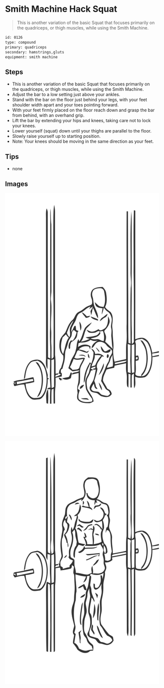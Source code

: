 # Smith Machine Hack Squat
> This is another variation of the basic Squat that focuses primarily on the quadriceps, or thigh muscles, while using the Smith Machine.

``` 
id: 0126 
type: compound 
primary: quadriceps 
secondary: hamstrings,gluts 
equipment: smith machine 
``` 

## Steps

 - This is another variation of the basic Squat that focuses primarily on the quadriceps, or thigh muscles, while using the Smith Machine.
 - Adjust the bar to a low setting just above your ankles.
 - Stand with the bar on the floor just behind your legs, with your feet shoulder width apart and your toes pointing forward.
 - With your feet firmly placed on the floor reach down and grasp the bar from behind, with an overhand grip.
 - Lift the bar by extending your hips and knees, taking care not to lock your knees.
 - Lower yourself (squat) down until your thighs are parallel to the floor.
 - Slowly raise yourself up to starting position.
 - Note: Your knees should be moving in the same direction as your feet.

## Tips

 - none

## Images

![](../svg/0126-relaxation.svg)

![](../svg/0126-tension.svg)
